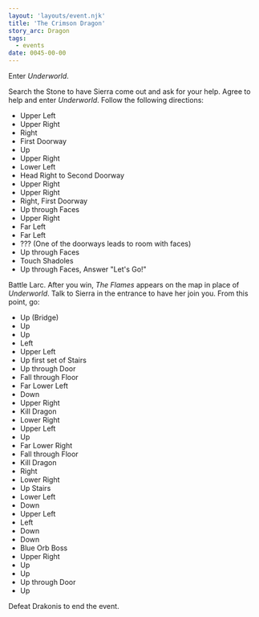 ```yaml
---
layout: 'layouts/event.njk'
title: 'The Crimson Dragon'
story_arc: Dragon
tags:
  - events
date: 0045-00-00
---
```

Enter *Underworld*.

Search the Stone to have Sierra come out and ask for your help. Agree to help and enter *Underworld*. Follow the following directions:

* Upper Left
* Upper Right
* Right
* First Doorway
* Up
* Upper Right
* Lower Left
* Head Right to Second Doorway
* Upper Right
* Upper Right
* Right, First Doorway
* Up through Faces
* Upper Right
* Far Left
* Far Left
* ??? (One of the doorways leads to room with faces)
* Up through Faces
* Touch Shadoles
* Up through Faces, Answer "Let's Go!"

Battle Larc. After you win, *The Flames* appears on the map in place of *Underworld*. Talk to Sierra in the entrance to have her join you. From this point, go:

* Up (Bridge)
* Up
* Up
* Left
* Upper Left
* Up first set of Stairs
* Up through Door
* Fall through Floor
* Far Lower Left
* Down
* Upper Right
* Kill Dragon
* Lower Right
* Upper Left
* Up
* Far Lower Right
* Fall through Floor
* Kill Dragon
* Right
* Lower Right
* Up Stairs
* Lower Left
* Down
* Upper Left
* Left
* Down
* Down
* Blue Orb Boss
* Upper Right
* Up
* Up
* Up through Door
* Up

Defeat Drakonis to end the event.